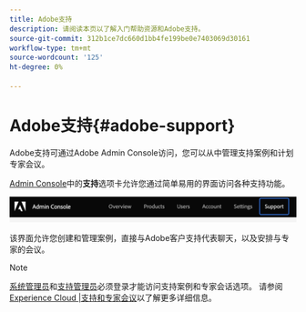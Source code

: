 ```yaml
---
title: Adobe支持
description: 请阅读本页以了解入门帮助资源和Adobe支持。
source-git-commit: 312b1ce7dc660d1bb4fe199be0e7403069d30161
workflow-type: tm+mt
source-wordcount: '125'
ht-degree: 0%

---
```



# Adobe支持{#adobe-support}

Adobe支持可通过Adobe Admin Console访问，您可以从中管理支持案例和计划专家会议。

[Admin Console](https://adminconsole.adobe.com/)中的&#x200B;**支持**&#x200B;选项卡允许您通过简单易用的界面访问各种支持功能。

![图像](/help/onboarding/learn-concepts/assets/support-menu.png)

该界面允许您创建和管理案例，直接与Adobe客户支持代表聊天，以及安排与专家的会议。

>[!NOTE]
>[系统管理员](https://helpx.adobe.com/enterprise/using/admin-roles.ug.html)和[支持管理员](https://helpx.adobe.com/enterprise/using/admin-roles.ug.html)必须登录才能访问支持案例和专家会话选项。 请参阅[Experience Cloud |支持和专家会议](https://helpx.adobe.com/enterprise/admin-guide.html/enterprise/using/support-for-experience-cloud.ug.html)以了解更多详细信息。